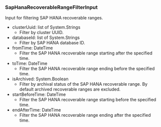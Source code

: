 ### SapHanaRecoverableRangeFilterInput
Input for filtering SAP HANA recoverable ranges.

- clusterUuid: list of System.Strings
  - Filter by cluster UUID.
- databaseId: list of System.Strings
  - Filter by SAP HANA database ID.
- fromTime: DateTime
  - Filter the SAP HANA recoverable range starting after the specified time.
- toTime: DateTime
  - Filter the SAP HANA recoverable range ending before the specified time.
- isArchived: System.Boolean
  - Filter by archival status of the SAP HANA recoverable range. By default archived recoverable ranges are excluded.
- startBeforeTime: DateTime
  - Filter the SAP HANA recoverable range starting before the specified time.
- endAfterTime: DateTime
  - Filter the SAP HANA recoverable range ending after the specified time.
